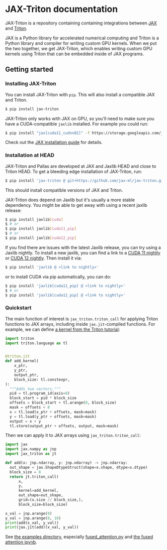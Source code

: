 # JAX-Triton documentation

JAX-Triton is a repository containing containing integrations between [JAX](https://github.com/google/jax)
and [Triton](https://github.com/openai/triton).

JAX is a Python library for accelerated numerical computing and Triton is a Python library and compiler for writing custom GPU kernels.
When we put the two together, we get JAX-Triton, which enables writing custom GPU kernels using Triton that can be embedded inside of JAX programs.

## Getting started

### Installing JAX-Triton

You can install JAX-Triton with `pip`. This will also install a compatible JAX and Triton.
```bash
$ pip install jax-triton
```

JAX-Triton only works with JAX on GPU, so you'll need to make sure you have a CUDA-compatible `jaxlib` installed.
For example you could run:
```bash
$ pip install "jax[cuda11_cudnn82]" -f https://storage.googleapis.com/jax-releases/jax_cuda_releases.html
```
Check out the [JAX installation guide](https://github.com/google/jax#pip-installation-gpu-cuda) for details.

### Installation at HEAD

JAX-Triton and Pallas are developed at JAX and Jaxlib HEAD and close to Triton HEAD. To get a bleeding edge installation of JAX-Triton, run:
```bash
$ pip install 'jax-triton @ git+https://github.com/jax-ml/jax-triton.git'
```
This should install compatible versions of JAX and Triton.

JAX-Triton does depend on Jaxlib but it's usually a more stable dependency. You might be able to get away with using a recent jaxlib release:
```bash
$ pip install jaxlib[cuda]
$ # or
$ pip install jaxlib[cuda11_pip]
$ # or
$ pip install jaxlib[cuda12_pip]
```

If you find there are issues with the latest Jaxlib release, you can try using a Jaxlib nightly.
To install a new jaxlib, you can find a link to a [CUDA 11 nightly](https://storage.googleapis.com/jax-releases/jaxlib_nightly_cuda_releases.html) or [CUDA 12 nightly](https://storage.googleapis.com/jax-releases/jaxlib_nightly_cuda12_releases.html). Then install it via:
```bash
$ pip install 'jaxlib @ <link to nightly>'
```
or to install CUDA via pip automatically, you can do:
```bash
$ pip install 'jaxlib[cuda11_pip] @ <link to nightly>'
$ # or
$ pip install 'jaxlib[cuda12_pip] @ <link to nightly>'
```


### Quickstart

The main function of interest is `jax_triton.triton_call` for applying Triton
functions to JAX arrays, including inside `jax.jit`-compiled functions. For
example, we can define [a kernel from the Triton
tutorial](https://triton-lang.org/master/getting-started/tutorials/01-vector-add.html#sphx-glr-getting-started-tutorials-01-vector-add-py):

```python
import triton
import triton.language as tl


@triton.jit
def add_kernel(
    x_ptr,
    y_ptr,
    output_ptr,
    block_size: tl.constexpr,
):
  """Adds two vectors."""
  pid = tl.program_id(axis=0)
  block_start = pid * block_size
  offsets = block_start + tl.arange(0, block_size)
  mask = offsets < 8
  x = tl.load(x_ptr + offsets, mask=mask)
  y = tl.load(y_ptr + offsets, mask=mask)
  output = x + y
  tl.store(output_ptr + offsets, output, mask=mask)
```

Then we can apply it to JAX arrays using `jax_triton.triton_call`:

```python
import jax
import jax.numpy as jnp
import jax_triton as jt

def add(x: jnp.ndarray, y: jnp.ndarray) -> jnp.ndarray:
  out_shape = jax.ShapeDtypeStruct(shape=x.shape, dtype=x.dtype)
  block_size = 8
  return jt.triton_call(
      x,
      y,
      kernel=add_kernel,
      out_shape=out_shape,
      grid=(x.size // block_size,),
      block_size=block_size)

x_val = jnp.arange(8)
y_val = jnp.arange(8, 16)
print(add(x_val, y_val))
print(jax.jit(add)(x_val, y_val))
```

See [the examples
directory](https://github.com/jax-ml/jax-triton/tree/main/examples), especially
[fused_attention.py](https://github.com/jax-ml/jax-triton/blob/main/examples/fused_attention.py)
and [the fused attention
ipynb](https://github.com/jax-ml/jax-triton/blob/main/examples/JAX_%2B_Triton_Flash_Attention.ipynb).
